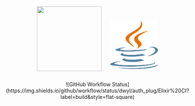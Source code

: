 <div align="center">


</div>
<br>
<div align="center">

<br>
<div align="center">

<div>

  <img src="https://www.python.org/static/community_logos/python-powered-w.svg" height="175" width="175" style="margin: 10px">
  <img src="./java-seeklogo.com.svg" height="130" width="130" style="margin: 10px;margin-bottom: 6px;margin-right: 10px;">
  </div>

<br>


  


</div>
![GitHub Workflow Status](https://img.shields.io/github/workflow/status/dwyl/auth_plug/Elixir%20CI?label=build&style=flat-square)
